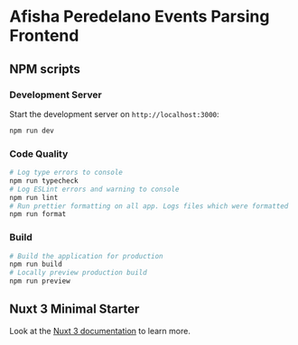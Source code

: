 # Afisha Peredelano Events Parsing Frontend

## NPM scripts

### Development Server

Start the development server on `http://localhost:3000`:

```bash
npm run dev
```

### Code Quality

```bash
# Log type errors to console
npm run typecheck
# Log ESLint errors and warning to console
npm run lint
# Run prettier formatting on all app. Logs files which were formatted
npm run format
```

### Build

```bash
# Build the application for production
npm run build
# Locally preview production build
npm run preview
```

## Nuxt 3 Minimal Starter

Look at the [Nuxt 3 documentation](https://nuxt.com/docs/getting-started/introduction) to learn more.
